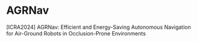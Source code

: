 # AGRNav
[ICRA2024] AGRNav: Efficient and Energy-Saving Autonomous Navigation for Air-Ground Robots in Occlusion-Prone Environments
